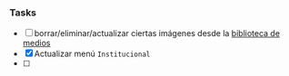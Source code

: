 ### Tasks
* [ ] borrar/eliminar/actualizar ciertas imágenes desde la [biblioteca de medios](https://imhicihu.conicet.gov.ar/wp-admin/upload.php)
* [x] Actualizar menú `Institucional`
* [ ] 